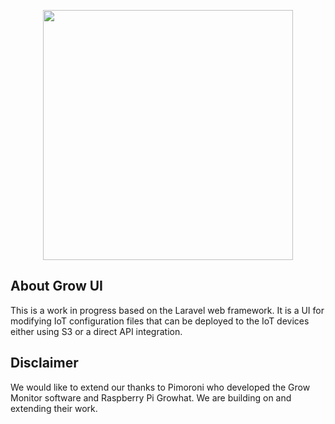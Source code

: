 <p align="center"><img src="https://raw.githubusercontent.com/laravel/art/master/logo-lockup/5%20SVG/2%20CMYK/1%20Full%20Color/laravel-logolockup-cmyk-red.svg" width="400"></p>


## About Grow UI

This is a work in progress based on the Laravel web framework. It is a UI for modifying IoT configuration files that can be deployed to the IoT devices either using S3 or a direct API integration.

## Disclaimer

We would like to extend our thanks to Pimoroni who developed the Grow Monitor software and Raspberry Pi Growhat. We are building on and extending their work.
